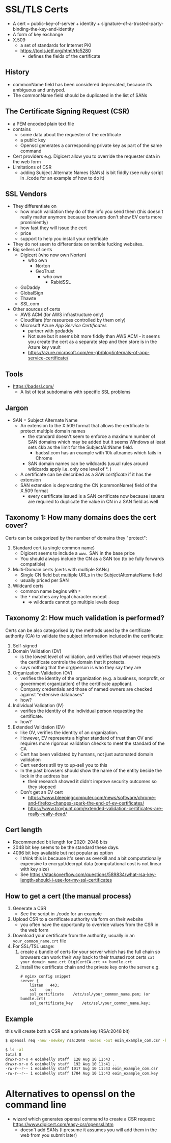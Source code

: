 # SSL/TLS Certs

* A cert = public-key-of-server + identity + signature-of-a-trusted-party-binding-the-key-and-identity
* A form of key exchange
* X.509
    * a set of standards for Internet PKI
    * https://tools.ietf.org/html/rfc5280
        * defines the fields of the certificate

## History

* commonName field has been considered deprecated, because it’s ambiguous and untyped.
* The commonName field should be duplicated in the list of SANs

## The Certificate Signing Request (CSR)

* a PEM encoded plain text file
* contains
    * some data about the requester of the certificate
    * a public key
    * Openssl generates a corresponding private key as part of the same command
* Cert providers e.g. Digicert allow you to override the requester data in the web form
* Limitations of CSR
    * adding Subject Alternate Names (SANs) is bit fiddly (see ruby script in ./code for an example of how to do it)

## SSL Vendors

* They differentiate on
    * how much validation they do of the info you send them (this doesn't really matter anymore because browsers don't show EV certs more prominiently)
    * how fast they will issue the cert
    * price
    * support to help you install your certificate
* They do not seem to differentiate on terrible fucking websites.
* Big sellers of certs
    * Digicert (who now own Norton)
        * who own
          * Norton
          * GeoTrust
            * who own
                * RabidSSL
    * GoDaddy
    * GlobalSign
    * Thawte
    * SSL.com
* Other sources of certs
  * AWS ACM (for AWS infrastructure only)
  * Cloudflare (for resources controlled by them only)
  * Microsoft Azure _App Service Certificates_
      * partner with godaddy
      * Not sure but it seems bit more fiddly than AWS ACM - it seems you create the cert as a separate step and then store is in the Azure key vault
      * https://azure.microsoft.com/en-gb/blog/internals-of-app-service-certificate/

## Tools

* https://badssl.com/
    * A list of test subdomains with specific SSL problems

## Jargon

* SAN = Subject Alternate Name
    * An extension to the X.509 format that allows the certificate to protect multiple domain names
        * the standard doesn't seem to enforce a maximum number of SAN domains which may be added but it seems Windows at least sets 4kb as the limit for the SubjectALtName field.
            * badssl.com has an example with 10k altnames which fails in Chrome
        * SAN domain names can be wildcards (usual rules around wildcards apply i.e. only one level of *. )
    * A certificate can be described as a _SAN certificate_ if it has the extension
    * SAN extension is deprecating the CN (commonName) field of the X.509 format
        * every certificate issued is a SAN certificate now because issuers are required to duplicate the value in CN in a SAN field as well

## Taxonomy 1: How many domains does the cert cover?

Certs can be categorized by the number of domains they "protect":

1. Standard cert (a single common name)
    * Digicert seems to include a `www.` SAN in the base price
    * You should always include the CN as a SAN too (to be fully forwards compatible)
2. Multi-Domain certs (certs with multiple SANs)
    * Single CN field but multiple URLs in the SubjectAlternateName field
    * usually priced per SAN
3. Wildcard certs
    * common name begins with `*`
    * the `*` matches any legal character except `.`
        * => wildcards cannot go multiple levels deep

## Taxonomy 2: How much validation is performed?

Certs can be also categorised by the methods used by the certificate authority (CA) to validate the subject information included in the certificate:

1. Self-signed
1. Domain Validation (DV)
   * is the lowest level of validation, and verifies that whoever requests the certificate controls the domain that it protects.
   * says nothing that the org/person is who they say they are
1. Organization Validation (OV)
   * verifies the identity of the organization (e.g. a business, nonprofit, or government organization) of the certificate applicant.
   * Company credentials and those of named owners are checked against "extensive databases"
   * how?
1. Individual Validation (IV)
   * verifies the identity of the individual person requesting the certificate.
   * how?
1. Extended Validation (EV)
    * like OV, verifies the identity of an organization.
    * However, EV represents a higher standard of trust than OV and requires
      more rigorous validation checks to meet the standard of the CA
    * Cert has been validated by humans, not just automated domain validation
    * Cert vendors still try to up-sell you to this
    * In the past browsers should show the name of the entity beside the lock in the address bar
        * their research showed it didn't improve security outcomes so they stopped
    * Don't get an EV cert
        * https://www.bleepingcomputer.com/news/software/chrome-and-firefox-changes-spark-the-end-of-ev-certificates/
        * https://www.troyhunt.com/extended-validation-certificates-are-really-really-dead/

## Cert length

* Recommended bit length for 2020: 2048 bits
* 2048 bit key seems to be the standard these days.
* 4096 bit key available but not popular as option
    * I _think_ this is because it's seen as overkill and a bit computationally expensive to encrypt/decrypt data (computational cost is not linear with key size)
    * See https://stackoverflow.com/questions/589834/what-rsa-key-length-should-i-use-for-my-ssl-certificates

## How to get a cert (the manual process)

1. Generate a CSR
    * See the script in ./code for an example
1. Upload CSR to a certificate authority via form on their website
    * you often have the opportunity to override values from the CSR in the web form
1. Download your certificate from the authority, usually in an `your_common_name.crt` file
1. For SSL/TSL usage:
    1. create a bundle of certs for your server which has the full chain so browsers can work their way back to their trusted root certs
        `cat your_domain_name.crt DigiCertCA.crt >> bundle.crt`
    1. Install the certificate chain and the private key onto the server e.g.
        ```Nginx
        # nginx config snippet
        server {
            listen   443;
            ssl    on;
            ssl_certificate    /etc/ssl/your_common_name.pem; (or bundle.crt)
            ssl_certificate_key    /etc/ssl/your_common_name.key;
        ```


## Example

this will create both a CSR and a private key (RSA:2048 bit)

```bash
$ openssl req -new -newkey rsa:2048 -nodes -out eoin_example_com.csr -keyout eoin_example_com.key -subj "/C=NZ/ST=Wellington/L=Wellington/O=My Org/OU=Dev/CN=eoin.example.com"

$ ls -al
total 8
drwxr-xr-x 4 eoinkelly staff  128 Aug 10 11:43 .
drwxr-xr-x 6 eoinkelly staff  192 Aug 10 11:41 ..
-rw-r--r-- 1 eoinkelly staff 1017 Aug 10 11:43 eoin_example_com.csr
-rw-r--r-- 1 eoinkelly staff 1704 Aug 10 11:43 eoin_example_com.key
```

# Alternatives to openssl on the command line

* wizard which generates openssl command to create a CSR request: https://www.digicert.com/easy-csr/openssl.htm
    * doesn't add SANs (I presume it assumes you will add them in the web from you submit later)
